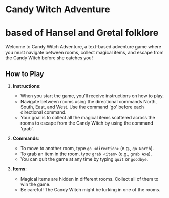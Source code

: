 # Candy Witch Adventure
# based of Hansel and Gretal folklore

Welcome to Candy Witch Adventure, a text-based adventure game where you must navigate between rooms, collect magical items, and escape from the Candy Witch before she catches you!

## How to Play

1. **Instructions**: 
    - When you start the game, you'll receive instructions on how to play.
    - Navigate between rooms using the directional commands North, South, East, and West. Use the command 'go' before each directional command.
    - Your goal is to collect all the magical items scattered across the rooms to escape from the Candy Witch by using the command 'grab'.

2. **Commands**:
    - To move to another room, type `go <direction>` (e.g., `go North`).
    - To grab an item in the room, type `grab <item>` (e.g., `grab Axe`).
    - You can quit the game at any time by typing `quit` or `goodbye`.

3. **Items**:
    - Magical items are hidden in different rooms. Collect all of them to win the game.
    - Be careful! The Candy Witch might be lurking in one of the rooms.
